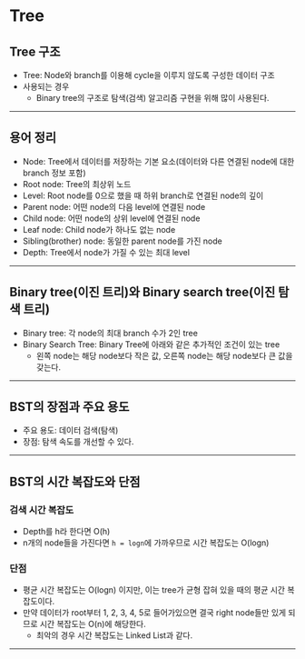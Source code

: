 # Tree

## Tree 구조

- Tree: Node와 branch를 이용해 cycle을 이루지 않도록 구성한 데이터 구조
- 사용되는 경우
  - Binary tree의 구조로 탐색(검색) 알고리즘 구현을 위해 많이 사용된다.

---

## 용어 정리

- Node: Tree에서 데이터를 저장하는 기본 요소(데이터와 다른 연결된 node에 대한 branch 정보 포함)
- Root node: Tree의 최상위 노드
- Level: Root node를 0으로 했을 때 하위 branch로 연결된 node의 깊이
- Parent node: 어떤 node의 다음 level에 연결된 node
- Child node: 어떤 node의 상위 level에 연결된 node
- Leaf node: Child node가 하나도 없는 node
- Sibling(brother) node: 동일한 parent node를 가진 node
- Depth: Tree에서 node가 가질 수 있는 최대 level

---

## Binary tree(이진 트리)와 Binary search tree(이진 탐색 트리)

- Binary tree: 각 node의 최대 branch 수가 2인 tree
- Binary Search Tree: Binary Tree에 아래와 같은 추가적인 조건이 있는 tree
  - 왼쪽 node는 해당 node보다 작은 값, 오른쪽 node는 해당 node보다 큰 값을 갖는다.

---

## BST의 장점과 주요 용도

- 주요 용도: 데이터 검색(탐색)
- 장점: 탐색 속도를 개선할 수 있다.

---

## BST의 시간 복잡도와 단점

### 검색 시간 복잡도

- Depth를 h라 한다면 O(h)
- n개의 node들을 가진다면 `h = logn`에 가까우므로 시간 복잡도는 O(logn)

### 단점

- 평균 시간 복잡도는 O(logn) 이지만, 이는 tree가 균형 잡혀 있을 때의 평균 시간 복잡도이다.
- 만약 데이터가 root부터 1, 2, 3, 4, 5로 들어가있으면 결국 right node들만 있게 되므로 시간 복잡도는 O(n)에 해당한다.
  - 최악의 경우 시간 복잡도는 Linked List과 같다.

---
